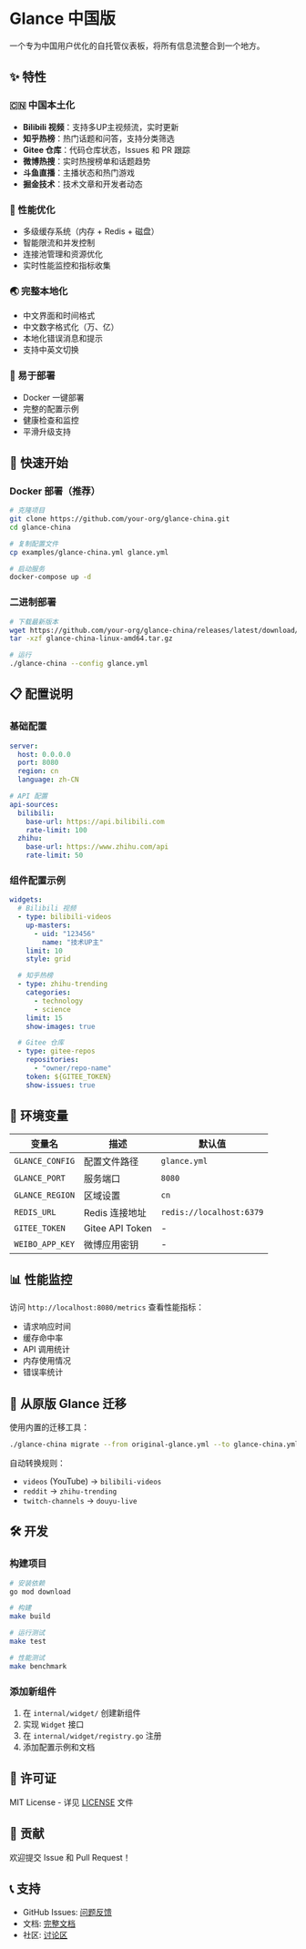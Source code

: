 # Glance 中国版

一个专为中国用户优化的自托管仪表板，将所有信息流整合到一个地方。

## ✨ 特性

### 🇨🇳 中国本土化
- **Bilibili 视频**：支持多UP主视频流，实时更新
- **知乎热榜**：热门话题和问答，支持分类筛选
- **Gitee 仓库**：代码仓库状态，Issues 和 PR 跟踪
- **微博热搜**：实时热搜榜单和话题趋势
- **斗鱼直播**：主播状态和热门游戏
- **掘金技术**：技术文章和开发者动态

### 🚀 性能优化
- 多级缓存系统（内存 + Redis + 磁盘）
- 智能限流和并发控制
- 连接池管理和资源优化
- 实时性能监控和指标收集

### 🌏 完整本地化
- 中文界面和时间格式
- 中文数字格式化（万、亿）
- 本地化错误消息和提示
- 支持中英文切换

### 🔧 易于部署
- Docker 一键部署
- 完整的配置示例
- 健康检查和监控
- 平滑升级支持

## 🚀 快速开始

### Docker 部署（推荐）

```bash
# 克隆项目
git clone https://github.com/your-org/glance-china.git
cd glance-china

# 复制配置文件
cp examples/glance-china.yml glance.yml

# 启动服务
docker-compose up -d
```

### 二进制部署

```bash
# 下载最新版本
wget https://github.com/your-org/glance-china/releases/latest/download/glance-china-linux-amd64.tar.gz
tar -xzf glance-china-linux-amd64.tar.gz

# 运行
./glance-china --config glance.yml
```

## 📋 配置说明

### 基础配置

```yaml
server:
  host: 0.0.0.0
  port: 8080
  region: cn
  language: zh-CN

# API 配置
api-sources:
  bilibili:
    base-url: https://api.bilibili.com
    rate-limit: 100
  zhihu:
    base-url: https://www.zhihu.com/api
    rate-limit: 50
```

### 组件配置示例

```yaml
widgets:
  # Bilibili 视频
  - type: bilibili-videos
    up-masters:
      - uid: "123456"
        name: "技术UP主"
    limit: 10
    style: grid

  # 知乎热榜
  - type: zhihu-trending
    categories:
      - technology
      - science
    limit: 15
    show-images: true

  # Gitee 仓库
  - type: gitee-repos
    repositories:
      - "owner/repo-name"
    token: ${GITEE_TOKEN}
    show-issues: true
```

## 🔧 环境变量

| 变量名 | 描述 | 默认值 |
|--------|------|--------|
| `GLANCE_CONFIG` | 配置文件路径 | `glance.yml` |
| `GLANCE_PORT` | 服务端口 | `8080` |
| `GLANCE_REGION` | 区域设置 | `cn` |
| `REDIS_URL` | Redis 连接地址 | `redis://localhost:6379` |
| `GITEE_TOKEN` | Gitee API Token | - |
| `WEIBO_APP_KEY` | 微博应用密钥 | - |

## 📊 性能监控

访问 `http://localhost:8080/metrics` 查看性能指标：

- 请求响应时间
- 缓存命中率
- API 调用统计
- 内存使用情况
- 错误率统计

## 🔄 从原版 Glance 迁移

使用内置的迁移工具：

```bash
./glance-china migrate --from original-glance.yml --to glance-china.yml
```

自动转换规则：
- `videos` (YouTube) → `bilibili-videos`
- `reddit` → `zhihu-trending`
- `twitch-channels` → `douyu-live`

## 🛠️ 开发

### 构建项目

```bash
# 安装依赖
go mod download

# 构建
make build

# 运行测试
make test

# 性能测试
make benchmark
```

### 添加新组件

1. 在 `internal/widget/` 创建新组件
2. 实现 `Widget` 接口
3. 在 `internal/widget/registry.go` 注册
4. 添加配置示例和文档

## 📝 许可证

MIT License - 详见 [LICENSE](LICENSE) 文件

## 🤝 贡献

欢迎提交 Issue 和 Pull Request！

## 📞 支持

- GitHub Issues: [问题反馈](https://github.com/your-org/glance-china/issues)
- 文档: [完整文档](https://docs.glance-china.com)
- 社区: [讨论区](https://github.com/your-org/glance-china/discussions)
